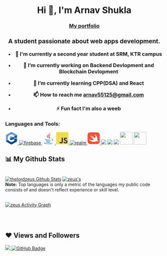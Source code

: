 <h1 align="center">Hi 👋, I'm Arnav Shukla</h1>
<h3 align="center"><a href="https://thelordzeus.vercel.app/" target="_blank">My portfolio<a/><h3/>
<h3 align="center">A student passionate about web apps development.</h3>

- 🏫 I'm currently a second year student at SRM, KTR campus

- 🔭 I’m currently working on **Backend Devlopment and Blockchain Devlopment**

- 🌱 I’m currently learning **CPP(DSA) and React**

- 📫 How to reach me **arnav55125@gmail.com**

- ⚡ Fun fact **I'm also a weeb**


<h3 align="left">Languages and Tools:</h3>
<p align="left"> <a href="https://www.w3schools.com/cpp/" target="_blank"> <img src="https://raw.githubusercontent.com/devicons/devicon/master/icons/cplusplus/cplusplus-original.svg" alt="cplusplus" width="40" height="40"/> </a> <a href="https://firebase.google.com/" target="_blank"> <img src="https://www.vectorlogo.zone/logos/firebase/firebase-icon.svg" alt="firebase" width="40" height="40"/> </a> <a href="https://www.java.com" target="_blank"> <img src="https://raw.githubusercontent.com/devicons/devicon/master/icons/java/java-original.svg" alt="java" width="40" height="40"/> </a> <a href="https://developer.mozilla.org/en-US/docs/Web/JavaScript" target="_blank"> <img src="https://raw.githubusercontent.com/devicons/devicon/master/icons/javascript/javascript-original.svg" alt="javascript" width="40" height="40"/> </a> <a href="https://realm.io/" target="_blank"> <img src="https://raw.githubusercontent.com/bestofjs/bestofjs-webui/8665e8c267a0215f3159df28b33c365198101df5/public/logos/realm.svg" alt="realm" width="40" height="40"/> </a> <a href="https://developer.apple.com/swift/" target="_blank"> <img src="https://raw.githubusercontent.com/devicons/devicon/master/icons/swift/swift-original.svg" alt="swift" width="40" height="40"/> </a> 
<a href="https://getbootstrap.com/" target="_blank"><img src="https://img.icons8.com/color/48/000000/bootstrap.png"/></a>
   <a href="https://developer.mozilla.org/en-US/docs/Web/HTML" target="_blank"><img src="https://img.icons8.com/color/48/000000/html-5--v1.png"/></a>
    <a href="https://developer.mozilla.org/en-US/docs/Web/CSS/Reference" target="_blank"><img src="https://img.icons8.com/color/48/000000/css3.png"/></a>
  <a herf="https://nodejs.org/en/" target="_blank"><img src="https://img.icons8.com/color/48/000000/nodejs.png" width="40" height="40"/></a>
    <a href="https://expressjs.com" target="_blank"><img src="https://img.icons8.com/material-outlined/24/000000/js.png" width="40" height="40"/></a>
</p>

## 📊 My Github Stats

  <br/>
    <a href="https://github.com/thelordzeus/github-readme-stats"><img alt="thelordzeus Github Stats" src="https://github-readme-stats.vercel.app/api?username=thelordzeus&show_icons=true&count_private=true&theme=react&hide_border=true&bg_color=0D1117" /></a>
  <a href="https://github.com/SubhamRaoniar28/github-readme-stats"><img alt=zeus's Top Languages" src="https://github-readme-stats.vercel.app/api/top-langs/?username=thelordzeus&langs_count=8&count_private=true&layout=compact&theme=react&hide_border=true&bg_color=0D1117" /></a>
  <br/>
  <b>Note:</b> Top languages is only a metric of the languages my public code consists of and doesn't reflect experience or skill level.
                                                                        
<br/>
<br/>                                                                    

  <a href="https://github.com/thelordzeus/github-readme-activity-graph"><img alt="zeus Activity Graph" src="https://activity-graph.herokuapp.com/graph?username=thelordzeus&bg_color=0D1117&color=5BCDEC&line=5BCDEC&point=FFFFFF&hide_border=true" /></a>

<br/>
<br/>
  
## ❤ Views and Followers
<a href="https://github.com/thelordzeus/github-profile-views-counter">
    <img src="https://komarev.com/ghpvc/?username=thelordzeus">
</a>
<a href="https://github.com/thelordzeus?tab=followers"><img src="https://img.shields.io/github/followers/thelordzeus?label=Followers&style=social" alt="GitHub Badge"></a>
